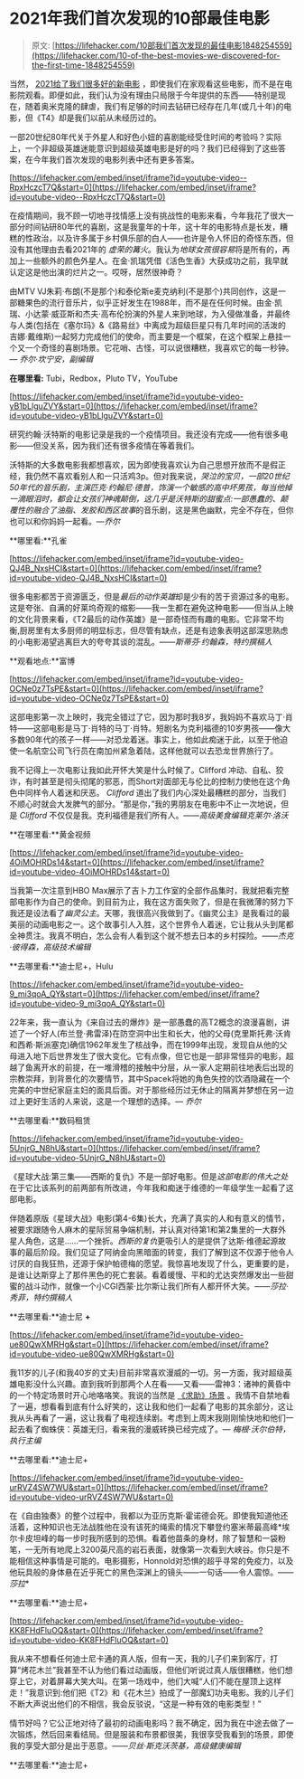 # 2021年我们首次发现的10部最佳电影

> 原文: [https://lifehacker.com/10部我们首次发现的最佳电影1848254559](https://lifehacker.com/10-of-the-best-movies-we-discovered-for-the-first-time-1848254559)

当然， [2021给了我们很多好的新电影](https://lifehacker.com/30-of-the-best-movies-of-2021-you-can-watch-at-home-rig-1848154310) ，即使我们在家观看这些电影，而不是在电影院观看。即便如此，我们认为没有理由只局限于今年提供的东西——特别是现在，随着奥米克隆的肆虐，我们有足够的时间去钻研已经存在几年(或几十年)的电影，但《T4》却是我们以前从未经历过的。

一部20世纪80年代关于外星人和好色小妞的喜剧能经受住时间的考验吗？实际上，一个非超级英雄迷能意识到超级英雄电影是好的吗？我们已经得到了这些答案，在今年我们首次发现的电影列表中还有更多答案。

 [https://lifehacker.com/embed/inset/iframe?id=youtube-video--RpxHczcT7Q&start=0](https://lifehacker.com/embed/inset/iframe?id=youtube-video--RpxHczcT7Q&start=0) 

在疫情期间，我不顾一切地寻找情感上没有挑战性的电影来看，今年我花了很大一部分时间钻研80年代的喜剧，这是我童年的十年，这十年的电影特点是长发，糟糕的性政治，以及许多属于乡村俱乐部的白人——也许是令人怀旧的奇怪东西，但没有其他理由去看2021年的 *虚荣的篝火*。我认为*地球女孩很容易*将是所有的，再加上一些额外的颜色外星人。在金·凯瑞凭借《活色生香》大获成功之前，我早就认定这是他出演的烂片之一。哎呀，居然很神奇？

由MTV VJ朱莉·布朗(不是那个)和泰伦斯e麦克纳利(不是那个)共同创作，这是一部糖果色的流行音乐片，似乎正好发生在1988年，而不是在任何时候。由金·凯瑞、小达蒙·威亚斯和杰夫·高布伦扮演的外星人来到地球，为入侵做准备，并最终与人类(包括在《塞尔玛》&《路易丝》中离成为超级巨星只有几年时间的活泼的吉娜·戴维斯)一起努力完成他们的使命，而主要是一个框架，在这个框架上悬挂一个又一个奇怪的喜剧场景。它花哨、古怪，可以说很糟糕，我喜欢它的每一秒钟。— *乔尔·坎宁安，副编辑*

**在哪里看:** Tubi，Redbox，Pluto TV，YouTube

 [https://lifehacker.com/embed/inset/iframe?id=youtube-video-yB1bLlguZVY&start=0](https://lifehacker.com/embed/inset/iframe?id=youtube-video-yB1bLlguZVY&start=0) 

研究约翰·沃特斯的电影记录是我的一个疫情项目。我还没有完成——他有很多电影——但没关系，因为我们还有很多疫情在等着我们。

沃特斯的大多数电影我都想喜欢，因为即使我喜欢认为自己思想开放而不是假正经，我仍然不喜欢看别人和一只活鸡3p。但对我来说，*哭泣的宝贝，*一部20世纪50年代的音乐剧，主演匹克·约翰尼·德普，饰演一个敏感的高中坏男孩，每当他掉一滴眼泪时，都会让女孩们神魂颠倒，这几乎是沃特斯的甜蜜点:一部愚蠢的、颠覆性的融合了*油脂、*发胶和*西区故事*的音乐剧，这是黑色幽默，完全不存在，但你也可以和你妈妈一起看。*—乔尔*

**哪里看:**孔雀

 [https://lifehacker.com/embed/inset/iframe?id=youtube-video-QJ4B_NxsHCI&start=0](https://lifehacker.com/embed/inset/iframe?id=youtube-video-QJ4B_NxsHCI&start=0) 

很多电影都苦于资源匮乏，但是*最后的动作英雄*却是少有的苦于资源过多的电影。这是夸张、自满的好莱坞奇观的缩影——我一生都在避免这种电影——但当从上映的文化背景来看，《T2最后的动作英雄》是一部奇怪而有趣的电影。它非常不均衡,厨房里有太多厨师的明显标志，但尽管有缺点，还是有迹象表明这部深思熟虑的小电影渴望逃离巨大的夸夸其谈的混乱。——*斯蒂芬·约翰森，特约撰稿人*

**观看地点:**富博

 [https://lifehacker.com/embed/inset/iframe?id=youtube-video-OCNe0z7TsPE&start=0](https://lifehacker.com/embed/inset/iframe?id=youtube-video-OCNe0z7TsPE&start=0) 

这部电影第一次上映时，我完全错过了它，因为那时我8岁，我妈妈不喜欢马丁·肖特——这部电影是马丁·肖特的马丁·肖特。短剧名为克利福德的10岁男孩——像大多数90年代的孩子一样——对恐龙着迷。事实上，他如此痴迷于此，以至于他迫使一名航空公司飞行员在南加州紧急着陆，这样他就可以去恐龙世界旅行了。

我不记得上一次电影让我如此开怀大笑是什么时候了。Clifford 冲动、自私、狡诈，有时甚至是彻头彻尾的邪恶，而Short对面部无与伦比的控制力使他在这个角色中同样令人着迷和厌恶。 *Clifford* 道出了我们内心深处最糟糕的部分，当我们不顺心时就会大发脾气的部分。“那是你，”我的男朋友在电影中不止一次地说，但是 *Clifford* 不仅仅是我。克利福德是我们所有人。——*高级美食编辑克莱尔·洛沃*

**在哪里看:**黄金视频

 [https://lifehacker.com/embed/inset/iframe?id=youtube-video-4OiMOHRDs14&start=0](https://lifehacker.com/embed/inset/iframe?id=youtube-video-4OiMOHRDs14&start=0) 

当我第一次注意到HBO Max展示了吉卜力工作室的全部作品集时，我就把看完整部电影作为自己的使命。到目前为止，我在这方面失败了，但是在我微薄的努力下我还是设法看了*幽灵公主*。天哪，我很高兴我做到了。《幽灵公主》是我看过的最美丽的动画电影之一。这个故事引人入胜，这个世界令人着迷，它让我从头到尾都全神贯注。我真不明白，怎么会有人看到这个就不想去日本的乡村探险。——*杰克·彼得森，高级技术编辑*

**去哪里看:**迪士尼+，Hulu

 [https://lifehacker.com/embed/inset/iframe?id=youtube-video-9_mi3qoA_QY&start=0](https://lifehacker.com/embed/inset/iframe?id=youtube-video-9_mi3qoA_QY&start=0) 

22年来，我一直认为《来自过去的爆炸》是一部愚蠢的高T2概念的浪漫喜剧，讲述了一个好人(布兰登·弗雷泽)在防空洞中出生和长大，他的父母(克里斯托弗·沃肯和西希·斯派塞克)确信1962年发生了核战争，而在1999年出现，发现自从他的父母进入地下后世界发生了很大变化。它有点像，但它也是一部非常怪异的电影，超越了鱼离开水的前提，在一堆滑稽的接触中分层，从一家人定期前往地表后出现的宗教崇拜，到背景化的次要情节，其中Spacek将她的角色失控的饮酒隐藏在一个完美的中世纪家庭主妇的面具后面。对于那些经历过无休止的隔离并梦想在另一边过上更好生活的人来说，这是一个理想的选择。— *乔尔*

**去哪里看:**数码租赁

 [https://lifehacker.com/embed/inset/iframe?id=youtube-video-5UnjrG_N8hU&start=0](https://lifehacker.com/embed/inset/iframe?id=youtube-video-5UnjrG_N8hU&start=0) 

《星球大战:第三集——西斯的复仇》不是一部好电影。但是*这部电影的伟大之处*在于它比该系列的前两部有所改进，今年我和痴迷于维德的一年级学生一起看了这部电影。

伴随着原版《星球大战》电影(第4-6集)长大，充满了真实的人和有意义的情节，被要求跟随令人麻木的星际贸易争端机制，并认真对待第1和第2集里的一大群外星人角色，这是……一个挫折。*西斯的复仇*更吸引人的是提供了达斯·维德起源故事的最后阶段。我们见证了阿纳金向黑暗面的转变，我们了解到这不仅源于他令人讨厌的自我狂热，还源于保护帕德梅的愿望。我惊喜地发现了什么，更重要的是，是谁让达斯穿上了那件黑色的死亡套装。看着缓慢、平和的尤达突然爆发出一些甜蜜的战斗动作，就像一个小CGI西蒙·比尔斯让我们所有人都开怀大笑。——*莎拉·秀菲，特约撰稿人*

**去哪里看:**迪士尼 **+**

 [https://lifehacker.com/embed/inset/iframe?id=youtube-video-ue80QwXMRHg&start=0](https://lifehacker.com/embed/inset/iframe?id=youtube-video-ue80QwXMRHg&start=0) 

我11岁的儿子(和我40岁的丈夫)目前非常喜欢漫威的一切。另一方面，我对超级英雄电影没什么兴趣。直到我听到那两个人在看——又看——雷神3：诸神的黄昏中的一个特定场景时开心地咯咯笑。我说的当然是 [《求助》场景](https://www.youtube.com/watch?v=CpZakOJlRoY) 。我情不自禁地看了一遍，想看看到底有什么好笑的，这让我和他们一起看了电影的其余部分，这让我从头再看了一遍，这让我看了电视连续剧。考虑到上周末我刚刚愉快地和他们一起去看了蜘蛛侠：英雄无归，看来我的漫威转换已经完成了。— *梅根·沃尔伯特，执行主编*

**去哪里看:**迪士尼+

 [https://lifehacker.com/embed/inset/iframe?id=youtube-video-urRVZ4SW7WU&start=0](https://lifehacker.com/embed/inset/iframe?id=youtube-video-urRVZ4SW7WU&start=0) 

在《自由独奏》的整个过程中，我都以为亚历克斯·霍诺德会死。即使我知道他还活着，这种知识也无法战胜他在没有该死的绳索的情况下攀登约塞米蒂最高峰*埃尔卡皮坦峰的每一步时我所感到的恐惧。看着他苗条的身材，除了智慧和一袋粉笔，一无所有地爬上3200英尺高的岩石表面，就像第一次看到大峡谷。你只是不能相信这种事情是可能的。电影摄影，Honnold对恐惧的超乎寻常的免疫力，以及他玩具般的身体悬在近乎死亡的黑色深渊上的镜头——一句话——令人震惊。——*莎拉**

**去哪里看:**迪士尼+

 [https://lifehacker.com/embed/inset/iframe?id=youtube-video-KK8FHdFluOQ&start=0](https://lifehacker.com/embed/inset/iframe?id=youtube-video-KK8FHdFluOQ&start=0) 

我从来不想看任何迪士尼卡通的真人版，但有一天，我的儿子们来到客厅，打算“烤花木兰”我甚至不认为他们看过动画版，但他们听说过真人版很糟糕，他们想穿上它，对着屏幕大笑大叫。在第一场戏中，他们大喊“人们不能在屋顶上这样走！”我意识到:他们把《T2》和《花木兰》拍成了一部魔幻功夫电影。我的儿子们不断大声说出他们的不相信，我会反驳说，“这是一种有效的电影类型！”

情节好吗？它公正地对待了最初的动画电影吗？我不确定，因为我在中途去做了一次锻炼，然后回来看结局。但是服装和布景都很美，我很享受我看到的场景，即使我的享受大部分是出于恶意。——*贝丝·斯克沃茨基，高级健康编辑*

**去哪里看:**迪士尼+